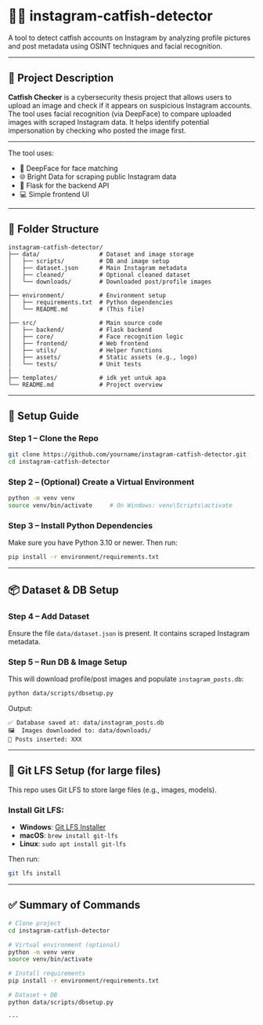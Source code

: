 # 🕵️‍♂️ instagram-catfish-detector

A tool to detect catfish accounts on Instagram by analyzing profile pictures and post metadata using OSINT techniques and facial recognition.

---
## 📖 Project Description

**Catfish Checker** is a cybersecurity thesis project that allows users to upload an image and check if it appears on suspicious Instagram accounts.  
The tool uses facial recognition (via DeepFace) to compare uploaded images with scraped Instagram data. It helps identify potential impersonation by checking who posted the image first.

---

The tool uses:

* 🧠 DeepFace for face matching
* 🌐 Bright Data for scraping public Instagram data
* 🐍 Flask for the backend API
* 💻 Simple frontend UI

---

## 🧱 Folder Structure

```
instagram-catfish-detector/
├── data/                 # Dataset and image storage
│   ├── scripts/          # DB and image setup
│   ├── dataset.json      # Main Instagram metadata
│   ├── cleaned/          # Optional cleaned dataset
│   └── downloads/        # Downloaded post/profile images
│
├── environment/          # Environment setup
│   ├── requirements.txt  # Python dependencies
│   └── README.md         # (This file)
│
├── src/                  # Main source code
│   ├── backend/          # Flask backend
│   ├── core/             # Face recognition logic
│   ├── frontend/         # Web frontend
│   ├── utils/            # Helper functions
│   ├── assets/           # Static assets (e.g., logo)
│   └── tests/            # Unit tests
|
├── templates/            # idk yet untuk apa
└── README.md             # Project overview
```

---

## 🚀 Setup Guide

### Step 1 – Clone the Repo

```bash
git clone https://github.com/yourname/instagram-catfish-detector.git
cd instagram-catfish-detector
```

### Step 2 – (Optional) Create a Virtual Environment

```bash
python -m venv venv
source venv/bin/activate     # On Windows: venv\Scripts\activate
```

### Step 3 – Install Python Dependencies

Make sure you have Python 3.10 or newer. Then run:

```bash
pip install -r environment/requirements.txt
```

---

## 📦 Dataset & DB Setup

### Step 4 – Add Dataset

Ensure the file `data/dataset.json` is present. It contains scraped Instagram metadata.

### Step 5 – Run DB & Image Setup

This will download profile/post images and populate `instagram_posts.db`:

```bash
python data/scripts/dbsetup.py
```

Output:

```
✅ Database saved at: data/instagram_posts.db
🖼️  Images downloaded to: data/downloads/
🧮 Posts inserted: XXX
```

---

## 📌 Git LFS Setup (for large files)

This repo uses Git LFS to store large files (e.g., images, models).

### Install Git LFS:

* **Windows**: [Git LFS Installer](https://git-lfs.github.com/)
* **macOS**: `brew install git-lfs`
* **Linux**: `sudo apt install git-lfs`

Then run:

```bash
git lfs install
```

---

## ✅ Summary of Commands

```bash
# Clone project
cd instagram-catfish-detector

# Virtual environment (optional)
python -m venv venv
source venv/bin/activate

# Install requirements
pip install -r environment/requirements.txt

# Dataset + DB
python data/scripts/dbsetup.py

---